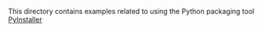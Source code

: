 This directory contains examples related to using the Python packaging tool [PyInstaller](https://pyinstaller.org/)

